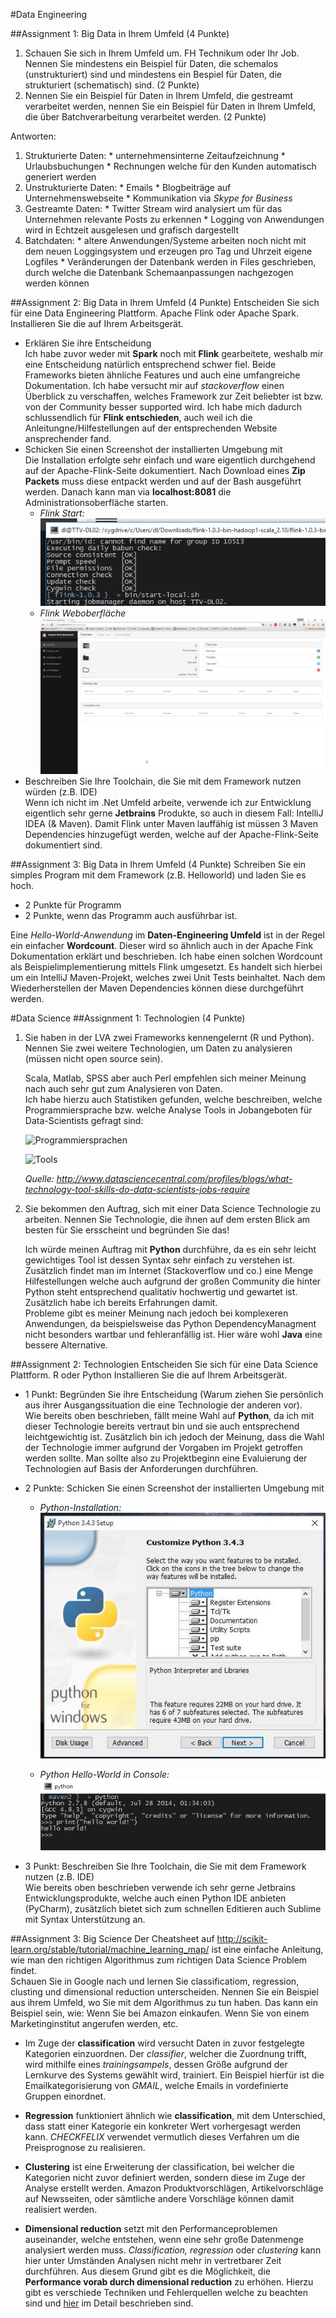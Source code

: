 #Data Engineering

##Assignment 1: Big Data in Ihrem Umfeld (4 Punkte)
1. Schauen Sie sich in Ihrem Umfeld um. FH Technikum oder Ihr Job. Nennen Sie mindestens ein Beispiel für Daten, die schemalos (unstrukturiert) sind und mindestens ein Bespiel für Daten, die strukturiert (schematisch) sind. (2 Punkte)
2. Nennen Sie ein Beispiel für Daten in Ihrem Umfeld, die gestreamt verarbeitet werden, nennen Sie ein Beispiel für Daten in Ihrem Umfeld, die über Batchverarbeitung verarbeitet werden. (2 Punkte)

Antworten:
  1. Strukturierte Daten:
  	* unternehmensinterne Zeitaufzeichnung
  	* Urlaubsbuchungen
  	* Rechnungen welche für den Kunden automatisch generiert werden
  2. Unstrukturierte Daten: 
  	* Emails 
  	* Blogbeiträge auf Unternehmenswebseite
  	* Kommunikation via _Skype for Business_
  3. Gestreamte Daten: 
  	* Twitter Stream wird analysiert um für das Unternehmen relevante Posts zu erkennen
  	* Logging von Anwendungen wird in Echtzeit ausgelesen und grafisch dargestellt
  4. Batchdaten: 
  	* altere Anwendungen/Systeme arbeiten noch nicht mit dem neuen Loggingsystem und erzeugen pro Tag und Uhrzeit eigene Logfiles
  	* Veränderungen der Datenbank werden in Files geschrieben, durch welche die Datenbank Schemaanpassungen nachgezogen werden können
  
##Assignment 2: Big Data in Ihrem Umfeld (4 Punkte)
Entscheiden Sie sich für eine Data Engineering Plattform. Apache Flink oder Apache Spark. Installieren Sie die auf Ihrem Arbeitsgerät.
* Erklären Sie ihre Entscheidung  
	Ich habe zuvor weder mit __Spark__ noch mit __Flink__ gearbeitete, weshalb mir eine Entscheidung natürlich entsprechend schwer fiel. Beide Frameworks bieten ähnliche Features und auch eine umfangreiche Dokumentation. 
    Ich habe versucht mir auf _stackoverflow_ einen Überblick zu verschaffen, welches Framework zur Zeit beliebter ist bzw. von der Community besser supported wird. Ich habe mich dadurch schlussendlich für __Flink entschieden__, auch weil ich die Anleitungne/Hilfestellungen auf der entsprechenden Website ansprechender fand.
* Schicken Sie einen Screenshot der installierten Umgebung mit  
	Die Installation erfolgte sehr einfach und ware eigentlich durchgehend auf der Apache-Flink-Seite dokumentiert. Nach Download eines __Zip Packets__ muss diese entpackt werden und auf der Bash ausgeführt werden. Danach kann man via __localhost:8081__ die Administrationsoberfläche starten.  
    - _Flink Start:_  
	![Flink Start](https://github.com/duffleit/bld_2016/blob/master/screenshots/console.png?raw=true)
	- _Flink Weboberfläche_  
	![Flink Oberfläche](https://github.com/duffleit/bld_2016/blob/master/screenshots/webinterface.png?raw=true)
* Beschreiben Sie Ihre Toolchain, die Sie mit dem Framework nutzen würden (z.B. IDE)  
	Wenn ich nicht im .Net Umfeld arbeite, verwende ich zur Entwicklung eigentlich sehr gerne __Jetbrains__ Produkte, so auch in diesem Fall: IntelliJ IDEA (& Maven). 
    Damit Flink unter Maven lauffähig ist müssen 3 Maven Dependencies hinzugefügt werden, welche auf der Apache-Flink-Seite dokumentiert sind.

##Assignment 3: Big Data in Ihrem Umfeld (4 Punkte)
Schreiben Sie ein simples Program mit dem Framework (z.B. Helloworld) und laden Sie es hoch.

* 2 Punkte für Programm
* 2 Punkte, wenn das Programm auch ausführbar ist.

Eine _Hello-World-Anwendung_ im __Daten-Engineering Umfeld__ ist in der Regel ein einfacher __Wordcount__. Dieser wird so ähnlich auch in der Apache Fink Dokumentation erklärt und beschrieben. Ich habe einen solchen Wordcount als Beispielimplementierung mittels Flink umgesetzt. Es handelt sich hierbei um ein IntelliJ Maven-Projekt, welches zwei Unit Tests beinhaltet. Nach dem Wiederherstellen der Maven Dependencies können diese durchgeführt werden.
  
#Data Science
##Assignment 1: Technologien (4 Punkte)
1. Sie haben in der LVA zwei Frameworks kennengelernt (R und Python). Nennen Sie zwei weitere Technologien, um Daten zu analysieren (müssen nicht open source sein).

    Scala, Matlab, SPSS aber auch Perl empfehlen sich meiner Meinung nach auch sehr gut zum Analysieren von Daten.   
	Ich habe hierzu auch Statistiken gefunden, welche beschreiben, welche
	Programmiersprache bzw. welche Analyse Tools in Jobangeboten für Data-Scientists gefragt sind:

	![Programmiersprachen](http://api.ning.com/files/HRXB3pTHxIoFxP8VG2ML5FPV5KzCia0LUG5goGrn*ytWqT10vfPhsY*vN*EXPy0rFRASaoKy-6Mt4vPswNGLz4owrc8JhL*A/ProgrammingLanguagesListedinDataScientistJobDescriptions.jpg")

	![Tools](http://api.ning.com/files/HRXB3pTHxIpxa-3eGV*kMF8eukv6ZoX3l2R*VuRqHjZFo1WK3zPg0KSa324eIz*NUZwW2feJtMx3qL1Zs0PAtOu5skjYS-Wv/StatisticalAnalysisToolsListedinDataScientistJobDescriptions.jpg)

	_Quelle: http://www.datasciencecentral.com/profiles/blogs/what-technology-tool-skills-do-data-scientists-jobs-require_

2. Sie bekommen den Auftrag, sich mit einer Data Science Technologie zu arbeiten. Nennen Sie Technologie, die ihnen auf dem ersten Blick am besten für Sie ersscheint und begründen Sie das!

	Ich würde meinen Auftrag mit __Python__ durchführe, da es ein sehr leicht gewichtiges Tool ist dessen Syntax sehr einfach zu verstehen ist. Zusätzlich findet man im Internet (Stackoverflow und co.) eine Menge Hilfestellungen welche auch aufgrund der großen Community die hinter Python steht entsprechend qualitativ hochwertig und gewartet ist. Zusätzlich habe ich bereits Erfahrungen damit.  
    Probleme gibt es meiner Meinung nach jedoch bei komplexeren Anwendungen, da beispielsweise das Python DependencyManagment nicht besonders wartbar und fehleranfällig ist. Hier wäre wohl __Java__ eine bessere Alternative. 

##Assignment 2: Technologien
Entscheiden Sie sich für eine Data Science Plattform. R oder Python Installieren Sie die auf Ihrem Arbeitsgerät.
* 1 Punkt: Begründen Sie ihre Entscheidung (Warum ziehen Sie persönlich aus ihrer Ausgangssituation die eine Technologie der anderen vor).  
	Wie bereits oben beschrieben, fällt meine Wahl auf __Python__, da ich mit dieser Technologie bereits vertraut bin und sie auch entsprechend leichtgewichtig ist. Zusätzlich bin ich jedoch der Meinung, dass die Wahl der Technologie immer aufgrund der Vorgaben im Projekt getroffen werden sollte. Man sollte also zu Projektbeginn eine Evaluierung der Technologien auf Basis der Anforderungen durchführen.
* 2 Punkte: Schicken Sie einen Screenshot der installierten Umgebung mit  
	- _Python-Installation:_  
	![Python Installation](https://github.com/duffleit/bld_2016/blob/master/screenshots/python.jpg?raw=true)
    
    - _Python Hello-World in Console:_  
	![Python Hello World](https://github.com/duffleit/bld_2016/blob/master/screenshots/pythonConsole.png?raw=true)
    
* 3 Punkt: Beschreiben Sie Ihre Toolchain, die Sie mit dem Framework nutzen (z.B. IDE)  
	Wie bereits oben beschrieben verwende ich sehr gerne Jetbrains Entwicklungsprodukte, welche auch einen Python IDE anbieten (PyCharm), zusätzlich bietet sich zum schnellen Editieren auch Sublime mit Syntax Unterstützung an. 

##Assignment 3: Big Science
Der Cheatsheet auf http://scikit-learn.org/stable/tutorial/machine_learning_map/ ist eine einfache Anleitung, wie man den richtigen Algorithmus zum richtigen Data Science Problem findet.  
Schauen Sie in Google nach und lernen Sie classificatiom, regression, clusting und dimensional reduction unterscheiden. 
Nennen Sie ein Beispiel aus ihrem Umfeld, wo Sie mit dem Algorithmus zu tun haben. Das kann ein Beispiel sein, wie: Wenn Sie bei Amazon einkaufen. Wenn Sie von einem Marketinginstitut angerufen werden, etc.  

- Im Zuge der __classification__ wird versucht Daten in zuvor festgelegte Kategorien einzuordnen. Der _classifier_, welcher die Zuordnung trifft, wird mithilfe eines _trainingsampels_, dessen Größe aufgrund der Lernkurve des Systems gewählt wird, trainiert.
Ein Beispiel hierfür ist die Emailkategorisierung von _GMAIL_, welche Emails in vordefinierte Gruppen einordnet. 

- __Regression__ funktioniert ähnlich wie __classification__, mit dem Unterschied, dass statt einer Kategorie ein konkreter Wert vorhergesagt werden kann. _CHECKFELIX_ verwendet vermutlich dieses Verfahren um die Preisprognose zu realisieren. 

- __Clustering__ ist eine Erweiterung der classification, bei welcher die Kategorien nicht zuvor definiert werden, sondern diese im Zuge der Analyse erstellt werden. Amazon Produktvorschlägen, Artikelvorschläge auf Newsseiten, oder sämtliche andere Vorschläge können damit realisiert werden. 

- __Dimensional reduction__ setzt mit den Performanceproblemen auseinander, welche entstehen, wenn eine sehr große Datenmenge analysiert werden muss. _Classification, regression_ oder _clustering_ kann hier unter Umständen Analysen nicht mehr in vertretbarer Zeit durchführen. Aus diesem Grund gibt es die Möglichkeit, die __Performance vorab durch dimensional reduction__ zu erhöhen. Hierzu gibt es verschiede Techniken und Fehlerquellen welche zu beachten sind und [hier](http://www.analyticsvidhya.com/blog/2015/07/dimension-reduction-methods/) im Detail beschrieben sind. 
